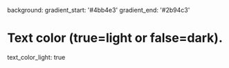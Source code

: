 background:
  gradient_start: '#4bb4e3'
  gradient_end: '#2b94c3'
  # Text color (true=light or false=dark).
  text_color_light: true